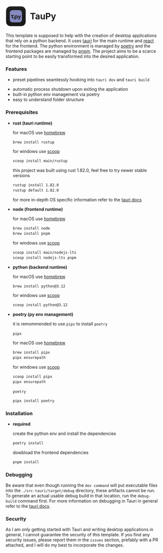 <div style="display: flex; align-items: center;">
  <img src="./public/taupy.svg" alt="logo" width="80" style="transform: translateX(-8%);"/>
  <h1 style="width: 100%; margin: 0;">TauPy</h1>
</div>

This template is supposed to help with the creation of desktop applications that rely on a python backend. It uses [tauri](https://tauri.app/) for the main runtime and [react](https://react.dev/) for the frontend. The python environment is managed by [poetry](https://python-poetry.org/) and the frontend packages are managed by [pnpm](https://pnpm.io/). The project aims to be a scarce starting point to be easily transformed into the desired application.

### Features
- preset pipelines seamlessly hooking into `tauri dev` and `tauri build`
<!-- - custom port manager to handle dev and build environments -->
- automatic process shutdown upon exiting the application
- built-in python env management via poetry
- easy to understand folder structure

### Prerequisites
- **rust (tauri runtime)**

    for macOS use [homebrew](https://brew.sh/)
    ```bash
    brew install rustup
    ```
    for windows use [scoop](https://scoop.sh/)
    ```bash
    scoop install main/rustup
    ```
    this project was built using rust 1.82.0, feel free to try newer stable versions
    ```bash
    rustup install 1.82.0
    rustup default 1.82.0
    ```
    for more in-depth OS specific information refer to the [tauri docs](https://tauri.app/start/prerequisites/)

- **node (frontend runtime)**

    for macOS use [homebrew](https://brew.sh/)
    ```bash
    brew install node
    brew install pnpm
    ```
    for windows use [scoop](https://scoop.sh/)
    ```bash
    scoop install main/nodejs-lts
    scoop install nodejs-lts pnpm
    ```


- **python (backend runtime)**

    for macOS use [homebrew](https://brew.sh/)
    ```bash
    brew install python@3.12
    ```
    for windows use [scoop](https://scoop.sh/)
    ```bash
    scoop install python@3.12
    ```

- **poetry (py env management)**

    it is remommended to use `pipx` to install `poetry`

    `pipx`

    for macOS use [homebrew](https://brew.sh/)
    ```bash
    brew install pipx
    pipx ensurepath
    ```
    for windows use [scoop](https://scoop.sh/)
    ```bash
    scoop install pipx
    pipx ensurepath
    ```

    `poetry`

    ```bash
    pipx install poetry
    ```

### Installation

- **required**

    create the python env and install the dependencies
    ```bash
    poetry install
    ```
    dowbload the frontend dependencies
    ```bash
    pnpm install
    ````

### Debugging
Be aware that even though running the `dev command` will put executable files into the `./src-tauri/target/debug` directory, these artifacts cannot be run.
To generate an actual usable debug build in that location, run the `debug-build` command first. For more information on debugging in Tauri in general refer to the [tauri docs](https://tauri.app/develop/debug/).

### Security
As I am only getting started with Tauri and writing desktop applications in general, I cannot guarantee the security of this template. If you find any security issues, please report them in the `issues` section, prefably with a PR attached, and I will do my best to incorporate the changes.